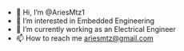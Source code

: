 - 👋 Hi, I’m @AriesMtz1
- 👀 I’m interested in Embedded Engineering
- 🌱 I’m currently working as an Electrical Engineer
- 📫 How to reach me ariesmtz@gmail.com

<!---
AriesMtz1/AriesMtz1 is a ✨ special ✨ repository because its `README.md` (this file) appears on your GitHub profile.
You can click the Preview link to take a look at your changes.
--->
